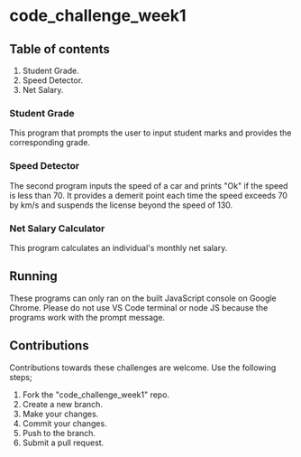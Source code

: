 # code_challenge_week1

## Table of contents
1. Student Grade.
2. Speed Detector.
3. Net Salary.

### Student Grade
This program that prompts the user to input student marks and provides the corresponding grade.

### Speed Detector
The second program inputs the speed of a car and prints "Ok" if the speed is less than 70. It provides a demerit point each time the speed exceeds 70 by km/s and suspends the license beyond the speed of 130.

### Net Salary Calculator
This program calculates an individual's monthly net salary.

## Running
These programs can only ran on the built JavaScript console on Google Chrome. Please do not use VS Code terminal or node JS because the programs work with the prompt message.

## Contributions
Contributions towards these challenges are welcome. Use the following steps;
1. Fork the "code_challenge_week1" repo.
2. Create a new branch.
3. Make your changes.
4. Commit your changes.
5. Push to the branch.
6. Submit a pull request.